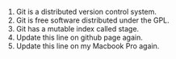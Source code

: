 1. Git is a distributed version control system.
2. Git is free software distributed under the GPL.
3. Git has a mutable index called stage.
4. Update this line on github page again.
5. Update this line on my Macbook Pro again.
